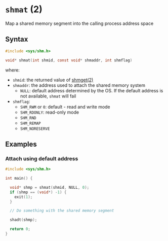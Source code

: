 # `shmat` (2)

Map a shared memory segment into the calling process address space

## Syntax

```c
#include <sys/shm.h>

void* shmat(int shmid, const void* shmaddr, int shmflag) 
```

where:
- `shmid`: the returned value of [shmget(2)](shmget-2.md)
- `shmaddr`: the address used to attach the shared memory system
  - `NULL`: default address determined by the OS. If the default address is not available, `shmat` will fail
- `shmflag`:
  - `SHM_RWM` or `0`: default - read and write mode
  - `SHM_RDONLY`: read-only mode
  - `SHM_RND`
  - `SHM_REMAP`
  - `SHM_NORESERVE`


## Examples

### Attach using default address

```c
#include <sys/shm.h>

int main() {

  void* shmp = shmat(shmid, NULL, 0);
  if (shmp == (void*) -1) {
    exit(1);
  }

  // Do something with the shared memory segment

  shadt(shmp);

  return 0;
}
```